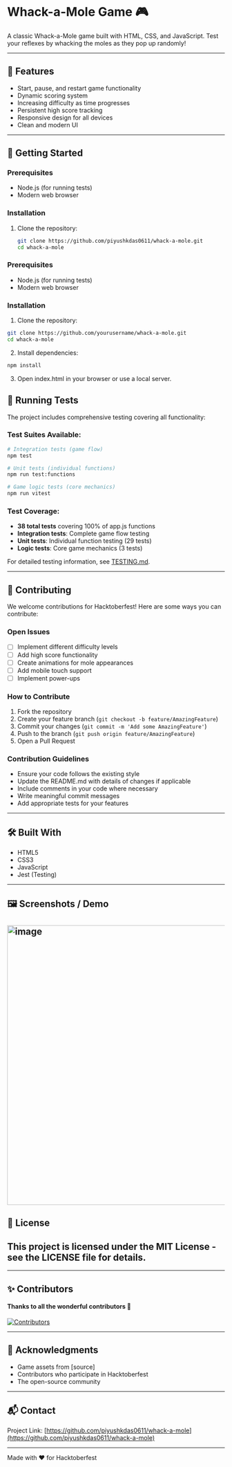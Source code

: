 # Whack-a-Mole Game 🎮

A classic Whack-a-Mole game built with HTML, CSS, and JavaScript.
Test your reflexes by whacking the moles as they pop up randomly!

---

## 🎯 Features

- Start, pause, and restart game functionality
- Dynamic scoring system
- Increasing difficulty as time progresses
- Persistent high score tracking
- Responsive design for all devices
- Clean and modern UI

---

## 🚀 Getting Started

### Prerequisites

- Node.js (for running tests)
- Modern web browser

### Installation

1. Clone the repository:
   ```bash
   git clone https://github.com/piyushkdas0611/whack-a-mole.git
   cd whack-a-mole
   ```

### Prerequisites

- Node.js (for running tests)
- Modern web browser

### Installation

1. Clone the repository:

```bash
git clone https://github.com/yourusername/whack-a-mole.git
cd whack-a-mole
```

2. Install dependencies:

```bash
npm install
```

3. Open index.html in your browser or use a local server.

## 🧪 Running Tests

The project includes comprehensive testing covering all functionality:

### Test Suites Available:

```bash
# Integration tests (game flow)
npm test

# Unit tests (individual functions)
npm run test:functions

# Game logic tests (core mechanics)
npm run vitest
```

### Test Coverage:

- **38 total tests** covering 100% of app.js functions
- **Integration tests**: Complete game flow testing
- **Unit tests**: Individual function testing (29 tests)
- **Logic tests**: Core game mechanics (3 tests)

For detailed testing information, see [TESTING.md](./TESTING.md).

---

## 🤝 Contributing

We welcome contributions for Hacktoberfest! Here are some ways you can contribute:

### Open Issues

- [ ] Implement different difficulty levels
- [ ] Add high score functionality
- [ ] Create animations for mole appearances
- [ ] Add mobile touch support
- [ ] Implement power-ups

### How to Contribute

1. Fork the repository
2. Create your feature branch (`git checkout -b feature/AmazingFeature`)
3. Commit your changes (`git commit -m 'Add some AmazingFeature'`)
4. Push to the branch (`git push origin feature/AmazingFeature`)
5. Open a Pull Request

### Contribution Guidelines

- Ensure your code follows the existing style
- Update the README.md with details of changes if applicable
- Include comments in your code where necessary
- Write meaningful commit messages
- Add appropriate tests for your features

---

## 🛠️ Built With

- HTML5
- CSS3
- JavaScript
- Jest (Testing)

---

## 🖼️ Screenshots / Demo

## <img width="621" height="647" alt="image" src="https://github.com/user-attachments/assets/6274beb0-afbe-46ff-ac7f-e925f582edd8" />

## 📝 License

## This project is licensed under the MIT License - see the LICENSE file for details.

---

## ✨ Contributors

#### Thanks to all the wonderful contributors 💖

[![Contributors](https://contrib.rocks/image?repo=piyushkdas0611/whack-a-mole)](https://github.com/piyushkdas0611/whack-a-mole/graphs/contributors)

---

## 🙏 Acknowledgments

- Game assets from [source]
- Contributors who participate in Hacktoberfest
- The open-source community

---

## 📬 Contact

Project Link: [https://github.com/piyushkdas0611/whack-a-mole](https://github.com/piyushkdas0611/whack-a-mole)

---

Made with ❤️ for Hacktoberfest
